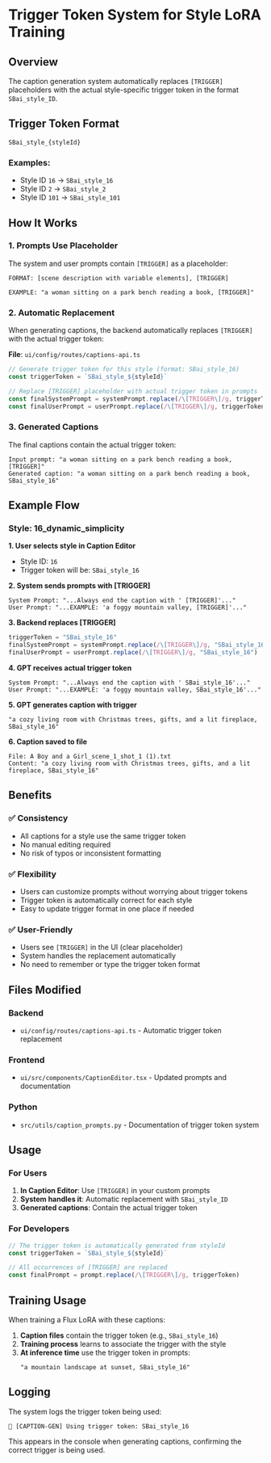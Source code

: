 # Trigger Token System for Style LoRA Training

## Overview

The caption generation system automatically replaces `[TRIGGER]` placeholders with the actual style-specific trigger token in the format `SBai_style_ID`.

## Trigger Token Format

```
SBai_style_{styleId}
```

### Examples:
- Style ID `16` → `SBai_style_16`
- Style ID `2` → `SBai_style_2`
- Style ID `101` → `SBai_style_101`

## How It Works

### 1. **Prompts Use Placeholder**

The system and user prompts contain `[TRIGGER]` as a placeholder:

```
FORMAT: [scene description with variable elements], [TRIGGER]

EXAMPLE: "a woman sitting on a park bench reading a book, [TRIGGER]"
```

### 2. **Automatic Replacement**

When generating captions, the backend automatically replaces `[TRIGGER]` with the actual trigger token:

**File**: `ui/config/routes/captions-api.ts`

```typescript
// Generate trigger token for this style (format: SBai_style_16)
const triggerToken = `SBai_style_${styleId}`

// Replace [TRIGGER] placeholder with actual trigger token in prompts
const finalSystemPrompt = systemPrompt.replace(/\[TRIGGER\]/g, triggerToken)
const finalUserPrompt = userPrompt.replace(/\[TRIGGER\]/g, triggerToken)
```

### 3. **Generated Captions**

The final captions contain the actual trigger token:

```
Input prompt: "a woman sitting on a park bench reading a book, [TRIGGER]"
Generated caption: "a woman sitting on a park bench reading a book, SBai_style_16"
```

## Example Flow

### Style: 16_dynamic_simplicity

**1. User selects style in Caption Editor**
- Style ID: `16`
- Trigger token will be: `SBai_style_16`

**2. System sends prompts with [TRIGGER]**
```
System Prompt: "...Always end the caption with ' [TRIGGER]'..."
User Prompt: "...EXAMPLE: 'a foggy mountain valley, [TRIGGER]'..."
```

**3. Backend replaces [TRIGGER]**
```typescript
triggerToken = "SBai_style_16"
finalSystemPrompt = systemPrompt.replace(/\[TRIGGER\]/g, "SBai_style_16")
finalUserPrompt = userPrompt.replace(/\[TRIGGER\]/g, "SBai_style_16")
```

**4. GPT receives actual trigger token**
```
System Prompt: "...Always end the caption with ' SBai_style_16'..."
User Prompt: "...EXAMPLE: 'a foggy mountain valley, SBai_style_16'..."
```

**5. GPT generates caption with trigger**
```
"a cozy living room with Christmas trees, gifts, and a lit fireplace, SBai_style_16"
```

**6. Caption saved to file**
```
File: A Boy and a Girl_scene_1_shot_1 (1).txt
Content: "a cozy living room with Christmas trees, gifts, and a lit fireplace, SBai_style_16"
```

## Benefits

### ✅ **Consistency**
- All captions for a style use the same trigger token
- No manual editing required
- No risk of typos or inconsistent formatting

### ✅ **Flexibility**
- Users can customize prompts without worrying about trigger tokens
- Trigger token is automatically correct for each style
- Easy to update trigger format in one place if needed

### ✅ **User-Friendly**
- Users see `[TRIGGER]` in the UI (clear placeholder)
- System handles the replacement automatically
- No need to remember or type the trigger token format

## Files Modified

### Backend
- `ui/config/routes/captions-api.ts` - Automatic trigger token replacement

### Frontend
- `ui/src/components/CaptionEditor.tsx` - Updated prompts and documentation

### Python
- `src/utils/caption_prompts.py` - Documentation of trigger token system

## Usage

### For Users

1. **In Caption Editor**: Use `[TRIGGER]` in your custom prompts
2. **System handles it**: Automatic replacement with `SBai_style_ID`
3. **Generated captions**: Contain the actual trigger token

### For Developers

```typescript
// The trigger token is automatically generated from styleId
const triggerToken = `SBai_style_${styleId}`

// All occurrences of [TRIGGER] are replaced
const finalPrompt = prompt.replace(/\[TRIGGER\]/g, triggerToken)
```

## Training Usage

When training a Flux LoRA with these captions:

1. **Caption files** contain the trigger token (e.g., `SBai_style_16`)
2. **Training process** learns to associate the trigger with the style
3. **At inference time** use the trigger token in prompts:
   ```
   "a mountain landscape at sunset, SBai_style_16"
   ```

## Logging

The system logs the trigger token being used:

```
📌 [CAPTION-GEN] Using trigger token: SBai_style_16
```

This appears in the console when generating captions, confirming the correct trigger is being used.

